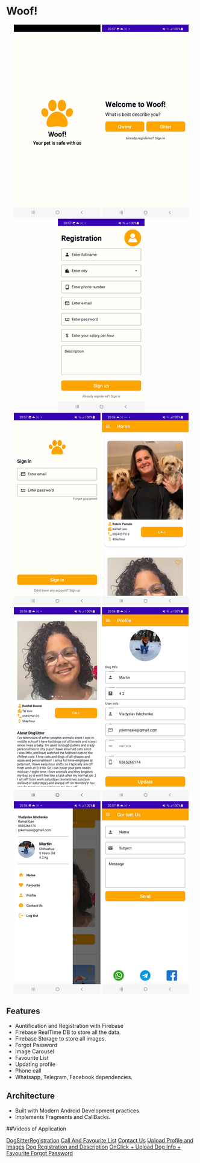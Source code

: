 # Woof! 
<div align="center">
  <img src="https://github.com/vlady98ish/DogSitterProject/blob/master/Screenshot/Screenshot_20230221-205858.jpg" width="230px" />  
   <img src="https://github.com/vlady98ish/DogSitterProject/blob/master/Screenshot/Screenshot_20230221-205722.jpg" width="230px" />
  <img src="https://github.com/vlady98ish/DogSitterProject/blob/master/Screenshot/Screenshot_20230221-205730.jpg" width="230px" /> <br>
  <img src="https://github.com/vlady98ish/DogSitterProject/blob/master/Screenshot/Screenshot_20230221-205713.jpg" width="230px" />
  <img src="https://github.com/vlady98ish/DogSitterProject/blob/master/Screenshot/Screenshot_20230221-205616.jpg" width="230px" />
  <img src="https://github.com/vlady98ish/DogSitterProject/blob/master/Screenshot/Screenshot_20230221-205636.jpg" width="230px" />
  <img src="https://github.com/vlady98ish/DogSitterProject/blob/master/Screenshot/Screenshot_20230221-205654.jpg" width="230px" />  
  <img src="https://github.com/vlady98ish/DogSitterProject/blob/master/Screenshot/Screenshot_20230221-205644.jpg" width="230px" />  
  <img src="https://github.com/vlady98ish/DogSitterProject/blob/master/Screenshot/Screenshot_20230221-205705.jpg" width="230px" />
  
</div>


## Features
* Auntification and Registration with Firebase
* Firebase RealTime DB to store all the data.
* Firebase Storage to store all images.
* Forgot Password
* Image Carousel
* Favourite List
* Updating profile
* Phone call
* Whatsapp, Telegram, Facebook dependencies.


## Architecture
* Built with Modern Android Development practices
* Implements Fragments and CallBacks.

##Videos of Application

<a href="https://www.youtube.com/shorts/bibeTdjRiAI">DogSitterRegistration</a>
<a href="https://www.youtube.com/shorts/8EVafsu2VFU">Call And Favourite List</a>
<a href="https://www.youtube.com/shorts/YkPVeUUVn9U">Contact Us</a>
<a href="https://www.youtube.com/shorts/EXbF0osBjH8">Upload Profile and Images</a>
<a href="https://www.youtube.com/watch?v=KSkfRk9WxJs">Dog Registration and Description</a>
<a href="https://www.youtube.com/shorts/8tHGlIe-_Uw">OnClick + Upload Dog Info + Favourite </a>
<a href="https://www.youtube.com/watch?v=o-VD-irsiEc">Forgot Password </a>
